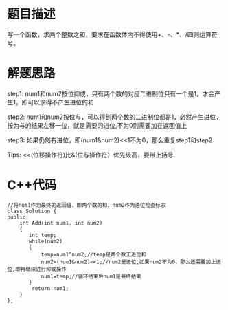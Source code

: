 # 题目描述
写一个函数，求两个整数之和，要求在函数体内不得使用+、-、*、/四则运算符号。
# 解题思路
step1: num1和num2按位抑或，只有两个数的对应二进制位只有一个是1，才会产生1，即可以求得不产生进位的和

step2: num1和num2按位与，可以得到两个数的二进制位都是1，必然产生进位，按为与的结果左移一位，就是需要的进位,不为0则需要加在返回值上

step3: 如果仍然有进位，即(num1&num2)<<1不为0，那么重复step1和step2

Tips: <<(位移操作符)比&(位与操作符）优先级高，要带上括号
# C++代码
```
//将num1作为最终的返回值，即两个数的和，num2作为进位检查标志
class Solution {
public:
    int Add(int num1, int num2)
    {
       int temp;
       while(num2)
       {
           temp=num1^num2;//temp是两个数无进位和
           num2=(num1&num2)<<1;//num2是进位,如果num2不为0，那么还需要加上进位,即再继续进行抑或操作
           num1=temp;//循环结束后num1是最终结果
       }
        return num1;
    }
};
```
